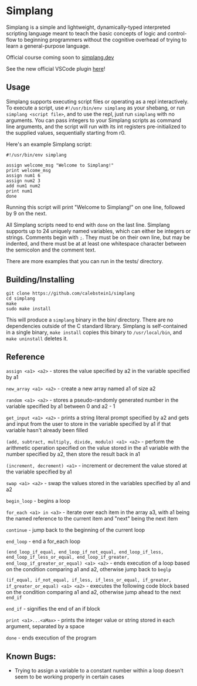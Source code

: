 # Simplang

Simplang is a simple and lightweight, dynamically-typed interpreted scripting language meant to teach the basic concepts of logic and control-flow to beginning programmers without the cognitive overhead of trying to learn a general-purpose language.

Official course coming soon to [simplang.dev](https://simplang.dev)

See the new official VSCode plugin [here](https://github.com/calebstein1/simplang-code)!

## Usage

Simplang supports executing script files or operating as a repl interactively.
To execute a script, use `#!/usr/bin/env simplang` as your shebang, or run `simplang <script file>`, and to use the repl, just run `simplang` with no arguments.
You can pass integers to your Simplang scripts as command line arguments, and the script will run with its int registers pre-initialized to the supplied values, sequentially starting from r0.

Here's an example Simplang script:

```
#!/usr/bin/env simplang

assign welcome_msg "Welcome to Simplang!"
print welcome_msg
assign num1 6
assign num2 3
add num1 num2
print num1
done
```

Running this script will print "Welcome to Simplang!" on one line, followed by 9 on the next.

All Simplang scripts need to end with `done` on the last line.
Simplang supports up to 24 uniquely named variables, which can either be integers or strings.
Comments begin with `;`.
They must be on their own line, but may be indented, and there must be at at least one whitespace character between the semicolon and the comment text.

There are more examples that you can run in the tests/ directory.

## Building/Installing

```
git clone https://github.com/calebstein1/simplang
cd simplang
make
sudo make install
```

This will produce a `simplang` binary in the bin/ directory.
There are no dependencies outside of the C standard library.
Simplang is self-contained in a single binary, `make install` copies this binary to `/usr/local/bin`, and `make uninstall` deletes it.

## Reference

`assign <a1> <a2>` - stores the value specified by a2 in the variable specified by a1

`new_array <a1> <a2>` - create a new array named a1 of size a2

`random <a1> <a2>` - stores a pseudo-randomly generated number in the variable specified by a1 between 0 and a2 - 1

`get_input <a1> <a2>` - prints a string literal prompt specified by a2 and gets and input from the user to store in the variable specified by a1 if that variable hasn't already been filled

`(add, subtract, multiply, divide, modulo) <a1> <a2>` - perform the arithmetic operation specified on the value stored in the a1 variable with the number specified by a2, then store the result back in a1

`(increment, decrement) <a1>` - increment or decrement the value stored at the variable specified by a1

`swap <a1> <a2>` - swap the values stored in the variables specified by a1 and a2

`begin_loop` - begins a loop

`for_each <a1> in <a3>` - iterate over each item in the array a3, with a1 being the named reference to the current item and "next" being the next item

`continue` - jump back to the beginning of the current loop

`end_loop` - end a for_each loop

`(end_loop_if_equal, end_loop_if_not_equal, end_loop_if_less, end_loop_if_less_or_equal, end_loop_if_greater, end_loop_if_greater_or_equal) <a1> <a2>` - ends execution of a loop based on the condition comparing a1 and a2, otherwise jump back to `beglp`

`(if_equal, if_not_equal, if_less, if_less_or_equal, if_greater, if_greater_or_equal) <a1> <a2>` - executes the following code block based on the condition comparing a1 and a2, otherwise jump ahead to the next `end_if`

`end_if` - signifies the end of an if block

`print <a1>...<aMax>` - prints the integer value or string stored in each argument, separated by a space

`done` - ends execution of the program

## Known Bugs:
- Trying to assign a variable to a constant number within a loop doesn't seem to be working properly in certain cases
